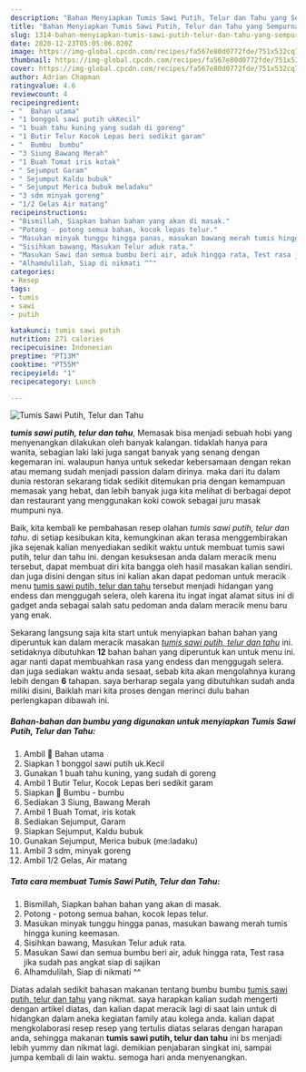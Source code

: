```yaml
---
description: "Bahan Menyiapkan Tumis Sawi Putih, Telur dan Tahu yang Sempurna"
title: "Bahan Menyiapkan Tumis Sawi Putih, Telur dan Tahu yang Sempurna"
slug: 1314-bahan-menyiapkan-tumis-sawi-putih-telur-dan-tahu-yang-sempurna
date: 2020-12-23T05:05:06.820Z
image: https://img-global.cpcdn.com/recipes/fa567e80d0772fde/751x532cq70/tumis-sawi-putih-telur-dan-tahu-foto-resep-utama.jpg
thumbnail: https://img-global.cpcdn.com/recipes/fa567e80d0772fde/751x532cq70/tumis-sawi-putih-telur-dan-tahu-foto-resep-utama.jpg
cover: https://img-global.cpcdn.com/recipes/fa567e80d0772fde/751x532cq70/tumis-sawi-putih-telur-dan-tahu-foto-resep-utama.jpg
author: Adrian Chapman
ratingvalue: 4.6
reviewcount: 4
recipeingredient:
- "  Bahan utama"
- "1 bonggol sawi putih ukKecil"
- "1 buah tahu kuning yang sudah di goreng"
- "1 Butir Telur Kocok Lepas beri sedikit garam"
- "  Bumbu  bumbu"
- "3 Siung Bawang Merah"
- "1 Buah Tomat iris kotak"
- " Sejumput Garam"
- " Sejumput Kaldu bubuk"
- " Sejumput Merica bubuk meladaku"
- "3 sdm minyak goreng"
- "1/2 Gelas Air matang"
recipeinstructions:
- "Bismillah, Siapkan bahan bahan yang akan di masak."
- "Potong - potong semua bahan, kocok lepas telur."
- "Masukan minyak tunggu hingga panas, masukan bawang merah tumis hingga kuning keemasan."
- "Sisihkan bawang, Masukan Telur aduk rata."
- "Masukan Sawi dan semua bumbu beri air, aduk hingga rata, Test rasa jika sudah pas angkat siap di sajikan"
- "Alhamdulilah, Siap di nikmati ^^"
categories:
- Resep
tags:
- tumis
- sawi
- putih

katakunci: tumis sawi putih 
nutrition: 271 calories
recipecuisine: Indonesian
preptime: "PT13M"
cooktime: "PT55M"
recipeyield: "1"
recipecategory: Lunch

---
```



![Tumis Sawi Putih, Telur dan Tahu](https://img-global.cpcdn.com/recipes/fa567e80d0772fde/751x532cq70/tumis-sawi-putih-telur-dan-tahu-foto-resep-utama.jpg)

<b><i>tumis sawi putih, telur dan tahu</i></b>, Memasak bisa menjadi sebuah hobi yang menyenangkan dilakukan oleh banyak kalangan. tidaklah hanya para wanita, sebagian laki laki juga sangat banyak yang senang dengan kegemaran ini. walaupun hanya untuk sekedar kebersamaan dengan rekan atau memang sudah menjadi passion dalam dirinya. maka dari itu dalam dunia restoran sekarang tidak sedikit ditemukan pria dengan kemampuan memasak yang hebat, dan lebih banyak juga kita melihat di berbagai depot dan restaurant yang menggunakan koki cowok sebagai juru masak mumpuni nya.

Baik, kita kembali ke pembahasan resep olahan <i>tumis sawi putih, telur dan tahu</i>. di setiap kesibukan kita, kemungkinan akan terasa menggembirakan jika sejenak kalian menyediakan sedikit waktu untuk membuat tumis sawi putih, telur dan tahu ini. dengan kesuksesan anda dalam meracik menu tersebut, dapat membuat diri kita bangga oleh hasil masakan kalian sendiri. dan juga disini dengan situs ini kalian akan dapat pedoman untuk meracik menu <u>tumis sawi putih, telur dan tahu</u> tersebut menjadi hidangan yang endess dan menggugah selera, oleh karena itu ingat ingat alamat situs ini di gadget anda sebagai salah satu pedoman anda dalam meracik menu baru yang enak.




Sekarang langsung saja kita start untuk menyiapkan bahan bahan yang diperuntuk kan dalam meracik masakan <u><i>tumis sawi putih, telur dan tahu</i></u> ini. setidaknya dibutuhkan <b>12</b> bahan bahan yang diperuntuk kan untuk menu ini. agar nanti dapat membuahkan rasa yang endess dan menggugah selera. dan juga sediakan waktu anda sesaat, sebab kita akan mengolahnya kurang lebih dengan <b>6</b> tahapan. saya berharap segala yang dibutuhkan sudah anda miliki disini, Baiklah mari kita proses dengan merinci dulu bahan perlengkapan dibawah ini.

<!--inarticleads1-->

##### Bahan-bahan dan bumbu yang digunakan untuk menyiapkan Tumis Sawi Putih, Telur dan Tahu:

1. Ambil  🍃 Bahan utama
1. Siapkan 1 bonggol sawi putih uk.Kecil
1. Gunakan 1 buah tahu kuning, yang sudah di goreng
1. Ambil 1 Butir Telur, Kocok Lepas beri sedikit garam
1. Siapkan  🌾 Bumbu - bumbu
1. Sediakan 3 Siung, Bawang Merah
1. Ambil 1 Buah Tomat, iris kotak
1. Sediakan  Sejumput, Garam
1. Siapkan  Sejumput, Kaldu bubuk
1. Gunakan  Sejumput, Merica bubuk (me:ladaku)
1. Ambil 3 sdm, minyak goreng
1. Ambil 1/2 Gelas, Air matang




<!--inarticleads2-->

##### Tata cara membuat Tumis Sawi Putih, Telur dan Tahu:

1. Bismillah, Siapkan bahan bahan yang akan di masak.
1. Potong - potong semua bahan, kocok lepas telur.
1. Masukan minyak tunggu hingga panas, masukan bawang merah tumis hingga kuning keemasan.
1. Sisihkan bawang, Masukan Telur aduk rata.
1. Masukan Sawi dan semua bumbu beri air, aduk hingga rata, Test rasa jika sudah pas angkat siap di sajikan
1. Alhamdulilah, Siap di nikmati ^^




Diatas adalah sedikit bahasan makanan tentang bumbu bumbu <u>tumis sawi putih, telur dan tahu</u> yang nikmat. saya harapkan kalian sudah mengerti dengan artikel diatas, dan kalian dapat meracik lagi di saat lain untuk di hidangkan dalam aneka kegiatan family atau kolega anda. kalian dapat mengkolaborasi resep resep yang tertulis diatas selaras dengan harapan anda, sehingga makanan <b>tumis sawi putih, telur dan tahu</b> ini bs menjadi lebih yummy dan nikmat lagi. demikian penjabaran singkat ini, sampai jumpa kembali di lain waktu. semoga hari anda menyenangkan.
